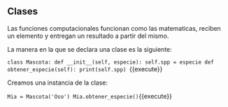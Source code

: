 ## Clases

Las funciones computacionales funcionan como las matematicas, reciben un elemento y entregan un resultado a partir del mismo.

La manera en la que se declara una clase es la siguiente: 

`class Mascota:
    def __init__(self, especie):
        self.spp = especie
    def obtener_especie(self):
        print(self.spp)
        `{{execute}}

Creamos una instancia de la clase:

`Mia = Mascota('Oso')
Mia.obtener_especie()`{{execute}}
